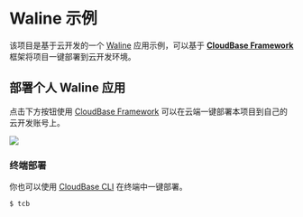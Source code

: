# Waline 示例

该项目是基于云开发的一个 [Waline](https://waline.js) 应用示例，可以基于 **[CloudBase Framework](https://github.com/TencentCloudBase/cloudbase-framework)** 框架将项目一键部署到云开发环境。

## 部署个人 Waline 应用

点击下方按钮使用 [CloudBase Framework](https://github.com/TencentCloudBase/cloudbase-framework) 可以在云端一键部署本项目到自己的云开发账号上。

[![](https://main.qcloudimg.com/raw/67f5a389f1ac6f3b4d04c7256438e44f.svg)](https://console.cloud.tencent.com/tcb/env/index?action=CreateAndDeployCloudBaseProject&appUrl=https%3A%2F%2Fgithub.com%2FTencentCloudBase-Marketplace%2Ftcb-starter&branch=master)


### 终端部署

你也可以使用 [CloudBase CLI](https://docs.cloudbase.net/cli-v1/intro.html) 在终端中一键部署。

```
$ tcb
```
